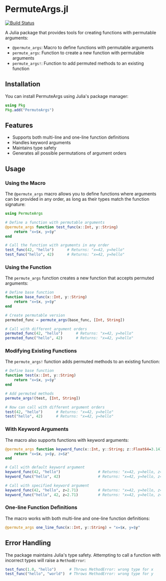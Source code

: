 # PermuteArgs.jl

[![Build Status](https://github.com/Beforerr/PermuteArgs.jl/actions/workflows/CI.yml/badge.svg?branch=main)](https://github.com/Beforerr/PermuteArgs.jl/actions/workflows/CI.yml?query=branch%3Amain)

A Julia package that provides tools for creating functions with permutable arguments:
- `@permute_args`: Macro to define functions with permutable arguments
- `permute_args`: Function to create a new function with permutable arguments
- `permute_args!`: Function to add permuted methods to an existing function

## Installation

You can install PermuteArgs using Julia's package manager:

```julia
using Pkg
Pkg.add("PermuteArgs")
```

## Features

- Supports both multi-line and one-line function definitions
- Handles keyword arguments
- Maintains type safety
- Generates all possible permutations of argument orders

## Usage

### Using the Macro

The `@permute_args` macro allows you to define functions where arguments can be provided in any order, as long as their types match the function signature:

```julia
using PermuteArgs

# Define a function with permutable arguments
@permute_args function test_func(x::Int, y::String)
    return "x=$x, y=$y"
end

# Call the function with arguments in any order
test_func(42, "hello")      # Returns: "x=42, y=hello"
test_func("hello", 42)      # Returns: "x=42, y=hello"
```

### Using the Function

The `permute_args` function creates a new function that accepts permuted arguments:

```julia
# Define base function
function base_func(x::Int, y::String)
    return "x=$x, y=$y"
end

# Create permutable version
permuted_func = permute_args(base_func, [Int, String])

# Call with different argument orders
permuted_func(42, "hello")      # Returns: "x=42, y=hello"
permuted_func("hello", 42)      # Returns: "x=42, y=hello"
```

### Modifying Existing Functions

The `permute_args!` function adds permuted methods to an existing function:

```julia
# Define base function
function test(x::Int, y::String)
    return "x=$x, y=$y"
end

# Add permuted methods
permute_args!(test, [Int, String])

# Now can call with different argument orders
test(42, "hello")      # Returns: "x=42, y=hello"
test("hello", 42)      # Returns: "x=42, y=hello"
```

### With Keyword Arguments

The macro also supports functions with keyword arguments:

```julia
@permute_args function keyword_func(x::Int, y::String; z::Float64=3.14)
    return "x=$x, y=$y, z=$z"
end

# Call with default keyword argument
keyword_func(42, "hello")                 # Returns: "x=42, y=hello, z=3.14"
keyword_func("hello", 42)                 # Returns: "x=42, y=hello, z=3.14"

# Call with specified keyword argument
keyword_func(42, "hello", z=2.71)         # Returns: "x=42, y=hello, z=2.71"
keyword_func("hello", 42, z=2.71)         # Returns: "x=42, y=hello, z=2.71"
```

### One-line Function Definitions

The macro works with both multi-line and one-line function definitions:

```julia
@permute_args one_line_func(x::Int, y::String) = "x=$x, y=$y"
```

## Error Handling

The package maintains Julia's type safety. Attempting to call a function with incorrect types will raise a `MethodError`:

```julia
test_func(1.0, "hello")      # Throws MethodError: wrong type for x
test_func("hello", "world")  # Throws MethodError: wrong type for y
```